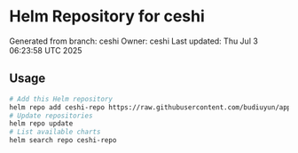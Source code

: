 # Helm Repository for ceshi
Generated from branch: ceshi
Owner: ceshi
Last updated: Thu Jul  3 06:23:58 UTC 2025

## Usage
```bash
# Add this Helm repository
helm repo add ceshi-repo https://raw.githubusercontent.com/budiuyun/appStore/helm-ceshi/
# Update repositories
helm repo update
# List available charts
helm search repo ceshi-repo
```
